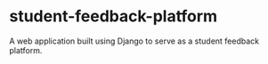 # student-feedback-platform
A web application built using Django to serve as a student feedback platform.
